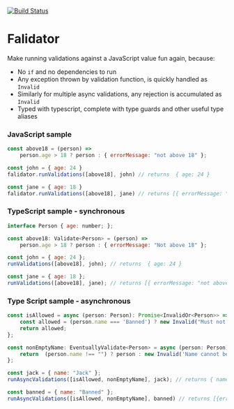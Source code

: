 [![Build Status](https://travis-ci.com/wecodeallnight/falidator.svg?branch=master)](https://travis-ci.com/wecodeallnight/falidator)

# Falidator

Make running validations against a JavaScript value fun again, because:
- No `if` and no dependencies to run
- Any exception thrown by validation function, is quickly handled as `Invalid`
- Similarly for multiple async validations, any rejection is accumulated as `Invalid`
- Typed with typescript, complete with type guards and other useful type aliases


### JavaScript sample

```js
const above18 = (person) => 
    person.age > 18 ? person : { errorMessage: "not above 18" };

const john = { age: 24 }
falidator.runValidations([above18], john) // returns  { age: 24 }

const jane = { age: 18 }
falidator.runValidations([above18], jane) // returns [{ errorMessage: "not above 18" }]
```


### TypeScript sample - synchronous

```js
interface Person { age: number; };

const above18: Validate<Person> = (person) => 
    person.age > 18 ? person : { errorMessage: "Not above 18" };

const john = { age: 24 };
runValidations([above18], john); // returns  { age: 24 }

const jane = { age: 18 };
runValidations([above18], jane); // returns [{ errorMessage: "not above 18" }]
```


### Type Script sample - asynchronous

```js
const isAllowed = async (person: Person): Promise<InvalidOr<Person>> => {
    const allowed = (person.name === 'Banned') ? new Invalid("Must not be in the banned list") : person;
    return allowed;
};

const nonEmptyName: EventuallyValidate<Person> = async (person: Person) => {
    return  (person.name !== "") ? person : new Invalid('Name cannot be empty')
};

const jack = { name: "Jack" };
runAsyncValidations([isAllowed, nonEmptyName], jack); // returns { name: Jack }

const banned = { name: "Banned" };
runAsyncValidations([isAllowed, nonEmptyName], banned) // returns [{errorMessage: "Must not be in the banned list" }]
```
